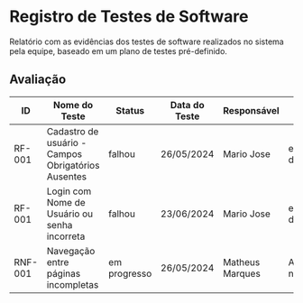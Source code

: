 # Registro de Testes de Software

Relatório com as evidências dos testes de software realizados no sistema pela equipe, baseado em um plano de testes pré-definido.

## Avaliação

| ID | Nome do Teste | Status | Data do Teste | Responsável | Observações |
| --- | --- | --- | --- | --- | --- |
| RF-001 | Cadastro de usuário - Campos Obrigatórios Ausentes | falhou | 26/05/2024 | Mario Jose | em desenvolvimento |
| RF-001 | Login com Nome de Usuário ou senha incorreta | falhou  | 23/06/2024  | Mario Jose | em desenvolvimento |
| RNF-001 | Navegação entre páginas incompletas | em progresso  | 26/05/2024  | Matheus Marques | Alguns atalhos não funcionam |
